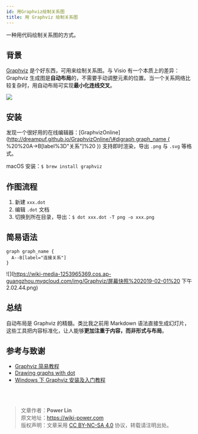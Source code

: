 ```yaml
---
id: 用Graphviz绘制关系图
title: 用 Graphviz 绘制关系图
---
```


一种用代码绘制关系图的方式。

## 背景

[Graphviz](http://www.graphviz.org/) 是个好东西，可用来绘制关系图。与 Visio 有一个本质上的差异： Graphviz 生成图是**自动布局**的，不需要手动调整元素的位置。当一个关系网络比较复杂时，用自动布局可实现**最小化连线交叉**。

![](https://wiki-media-1253965369.cos.ap-guangzhou.myqcloud.com/img/Graphviz/Graphviz.png)

## 安装

发现一个很好用的在线编辑器：\[GraphvizOnline\]\([http://dreampuf.github.io/GraphvizOnline/\#digraph graph_name { ](http://dreampuf.github.io/GraphvizOnline/#digraph%20graph_name%20{%20) %20%20A-&gt;B\[label%3D"关系"\]%20 }\) 支持即时渲染，导出 `.png` 与 `.svg` 等格式。

macOS 安装：`$ brew install graphviz`

## 作图流程

1. 新建 `xxx.dot`
2. 编辑 `.dot` 文档
3. 切换到所在目录，导出：`$ dot xxx.dot -T png -o xxx.png`

## 简易语法

```
graph graph_name {
  A--B[label="连接关系"]
}
```

![](https://wiki-media-1253965369.cos.ap-guangzhou.myqcloud.com/img/Graphviz/屏幕快照%202019-02-01%20 下午 2.02.44.png)

## 总结

自动布局是 Graphviz 的精髓。类比我之前用 Markdown 语法直接生成幻灯片，这些工具把内容标准化，让人能够**更加注重于内容，而非形式与布局**。

## 参考与致谢

- [Graphviz 简易教程](https://blog.zengrong.net/post/2294.html)
- [Drawing graphs with dot](http://www.graphviz.org/pdf/dotguide.pdf)
- [Windows 下 Graphviz 安装及入门教程](https://blog.csdn.net/lanchunhui/article/details/49472949)

<br />

<br />

> 文章作者：**Power Lin**  
> 原文地址：<https://wiki-power.com>  
> 版权声明：文章采用 [CC BY-NC-SA 4.0](https://creativecommons.org/licenses/by/4.0/deed.zh) 协议，转载请注明出处。
